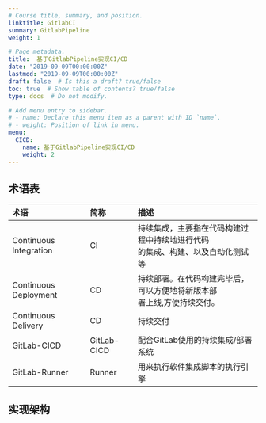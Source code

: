 ```yaml
---
# Course title, summary, and position.
linktitle: GitlabCI
summary: GitlabPipeline
weight: 1

# Page metadata.
title:  基于GitlabPipeline实现CI/CD
date: "2019-09-09T00:00:00Z"
lastmod: "2019-09-09T00:00:00Z"
draft: false  # Is this a draft? true/false
toc: true  # Show table of contents? true/false
type: docs  # Do not modify.

# Add menu entry to sidebar.
# - name: Declare this menu item as a parent with ID `name`.
# - weight: Position of link in menu.
menu:
  CICD:
    name: 基于GitlabPipeline实现CI/CD
    weight: 2
---
```



## 术语表

| 术语 | 简称 |  描述 |
|:-- |:-- |:-- |
| Continuous Integration | CI | 持续集成，主要指在代码构建过程中持续地进行代码<br>的集成、构建、以及自动化测试等|
| Continuous Deployment | CD | 持续部署。在代码构建完毕后，可以方便地将新版本部<br>署上线,方便持续交付。|
| Continuous Delivery | CD | 持续交付 |
| GitLab-CICD | GitLab-CICD | 配合GitLab使用的持续集成/部署系统 |
| GitLab-Runner | Runner | 用来执行软件集成脚本的执行引擎 |


## 实现架构


